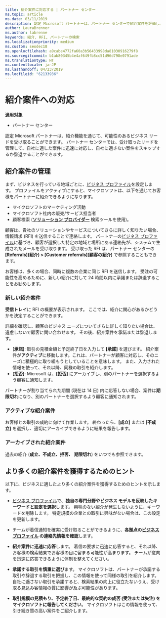 ```yaml
---
title: 紹介案件に対応する | パートナー センター
ms.topic: article
ms.date: 03/11/2019
description: 認定 Microsoft パートナーは、パートナー センターで紹介案件を評価し、交渉して、対応できます。
author: LauraBrenner
ms.author: labrenne
keywords: 紹介, RFI, パートナーの検索
ms.localizationpriority: medium
ms.custom: seodec18
ms.openlocfilehash: a9cabe4772fa60a3b56433998da81030916279f8
ms.sourcegitcommit: b1ab80345b4e4af649fb8cc51d96d798e0791ade
ms.translationtype: HT
ms.contentlocale: ja-JP
ms.lasthandoff: 04/23/2019
ms.locfileid: "62133936"
---
```

# <a name="respond-to-referrals"></a>紹介案件への対応

**適用対象**

-  パートナー センター

認定 Microsoft パートナーは、紹介機能を通じて、可能性のあるビジネス リードを受け取ることができます。 パートナー センターでは、受け取ったリードを管理して、自社に適した案件に迅速に対応し、自社に適さない案件をスキップするか辞退することができます。 

## <a name="referral-management"></a>紹介案件の管理

まず、ビジネスを行っている地域ごとに、[ビジネス プロファイル](create-a-marketing-profile.md)を設定します。 プロファイルをアクティブにすると、マイクロソフトは、以下を通じてお客様をパートナーに紹介できるようになります。

*  マイクロソフトのマーケティング活動
*  マイクロソフト社内の販売/サービス担当者
*  顧客検索 (**[ソリューション プロバイダー](https://www.microsoft.com/solution-providers/home)** 検索ツールを使用)。

顧客は、貴社のソリューションやサービスについてさらに詳しく知りたい場合、情報請求 (RFI) を送信することで連絡します。 パートナーの[ビジネス プロファイル](create-a-marketing-profile.md)に基づき、顧客が選択した特定の地域と場所にある連絡先が、システムで生成されたメールを受け取ります。 受け取った RFI は、パートナー センターの **[Referrals]\(紹介\) > [Customer referrals]\(顧客の紹介\)** で参照することもできます。

お客様は、多くの場合、同時に複数の企業に同じ RFI を送信します。 受注の可能性を高めるために、新しい紹介に対して 24 時間以内に承諾または辞退することをお勧めします。

### <a name="new-referrals"></a>新しい紹介案件

**受信トレイ**に RFI の概要が表示されます。 ここでは、紹介に関心があるかどうかを決定することができます。 

詳細を確認し、顧客のビジネス ニーズについてさらに詳しく知りたい場合は、遠慮しないで顧客に問い合わせます。 その後、紹介案件を承諾または辞退します。 

*  **[承諾]**: 取引の見積金額と予定終了日を入力して **[承諾]** を選びます。 紹介案件が**アクティブ**に移動します。これは、パートナーが顧客に対応し、そのニーズに積極的に取り組もうとしていることを意味します。 また、入力された情報を使って、それ以降、同様の取引を紹介します。
*  **[拒否]**: Microsoft は、**[拒否]** にアーカイブし、別のパートナーを選択するよう顧客に通知します。

パートナーが割り当てられた期間 (現在は 14 日) 内に応答しない場合、案件は**期限切れ**になり、別のパートナーを選択するよう顧客に通知されます。

### <a name="active-referrals"></a>アクティブな紹介案件

お客様との取引の成約に向けて作業します。 終わったら、**[成立]** または **[不成立]** を選択し、適切にアーカイブできるように結果を報告します。

### <a name="archived-referrals"></a>アーカイブされた紹介案件

過去の紹介 (**成立、不成立、拒否、** **期限切れ**) をいつでも参照できます。 

## <a name="getting-more-referrals"></a>より多くの紹介案件を獲得するためのヒント

以下に、ビジネスに適したより多くの紹介案件を獲得するためのヒントを示します。

*  [ビジネス プロファイル](create-a-marketing-profile.md)で、**独自の専門分野やビジネス モデルを反映したキーワードと設定を選択**します。 興味のない紹介が発生しないように、キーワードを削除します。 特定規模の企業との取引に興味がない場合は、この設定を更新します。

*  チームが着信通知を確実に受け取ることができるように、**各拠点の[ビジネス プロファイル](create-a-marketing-profile.md) の連絡先情報を確認**します。

*  **紹介案件に迅速に応答**します。 着信の要求に迅速に応答すると、それ以降、お客様の検索結果でお客様の目に留まる可能性が高まります。 チームが意向を迅速に応答できるように体制を整えてください。

*  **承諾する取引を慎重に選び**ます。 マイクロソフトは、パートナーが承諾する取引や辞退する取引を把握し、この情報を使って同様の取引を紹介します。 自社に適さない取引を承諾すると、検索結果の向上に役立たないうえ、受け取る見込み客情報の質に影響が及ぶ可能性があります。

*  **取引規模の見積もり、予定終了日、最終的な契約の成否 (受注または失注) をマイクロソフトに報告してください**。 マイクロソフトはこの情報を使って、引き続き質の高い案件をご紹介します。
